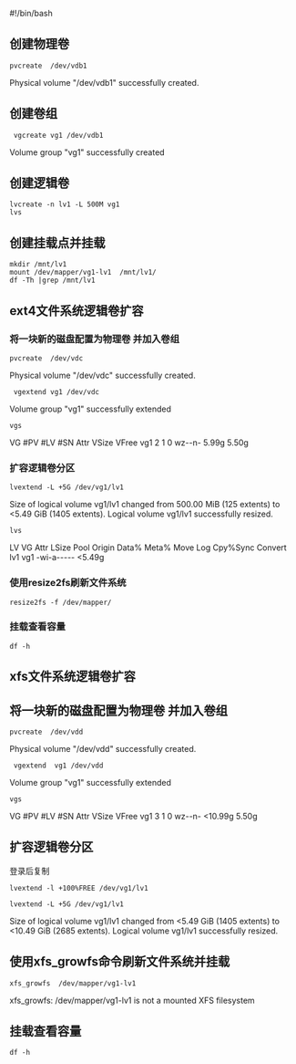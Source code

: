 #!/bin/bash
## 创建物理卷
```
pvcreate  /dev/vdb1
```
  Physical volume "/dev/vdb1" successfully created.
## 创建卷组
```
 vgcreate vg1 /dev/vdb1 
```
  Volume group "vg1" successfully created

## 创建逻辑卷
```
lvcreate -n lv1 -L 500M vg1 
lvs
```
## 创建挂载点并挂载
```
mkdir /mnt/lv1
mount /dev/mapper/vg1-lv1  /mnt/lv1/
df -Th |grep /mnt/lv1
```
## **ext4文件系统逻辑卷扩容**

### 将一块新的磁盘配置为物理卷 并加入卷组

```
pvcreate  /dev/vdc
```

  Physical volume "/dev/vdc" successfully created.

```
 vgextend vg1 /dev/vdc
```

  Volume group "vg1" successfully extended

```
vgs
```

  VG  #PV #LV #SN Attr   VSize VFree
  vg1   2   1   0 wz--n- 5.99g 5.50g


### 扩容逻辑卷分区

```
lvextend -L +5G /dev/vg1/lv1 
```

  Size of logical volume vg1/lv1 changed from 500.00 MiB (125 extents) to <5.49 GiB (1405 extents).
  Logical volume vg1/lv1 successfully resized.

```
lvs
```

  LV   VG  Attr       LSize  Pool Origin Data%  Meta%  Move Log Cpy%Sync Convert
  lv1  vg1 -wi-a----- <5.49g      


### 使用resize2fs刷新文件系统

```
resize2fs -f /dev/mapper/

```

### 挂载查看容量

```
df -h
```

## **xfs文件系统逻辑卷扩容**

## 将一块新的磁盘配置为物理卷 并加入卷组

```
pvcreate  /dev/vdd
```

  Physical volume "/dev/vdd" successfully created.

```
 vgextend  vg1 /dev/vdd
```

  Volume group "vg1" successfully extended

```
vgs
```

  VG  #PV #LV #SN Attr   VSize   VFree
  vg1   3   1   0 wz--n- <10.99g 5.50g


## 扩容逻辑卷分区

登录后复制 

```
lvextend -l +100%FREE /dev/vg1/lv1
```

```
lvextend -L +5G /dev/vg1/lv1 
```

  Size of logical volume vg1/lv1 changed from <5.49 GiB (1405 extents) to <10.49 GiB (2685 extents).
  Logical volume vg1/lv1 successfully resized.

## 使用xfs_growfs命令刷新文件系统并挂载

```
xfs_growfs  /dev/mapper/vg1-lv1 
```

xfs_growfs: /dev/mapper/vg1-lv1 is not a mounted XFS filesystem

## 挂载查看容量

```
df -h
```

